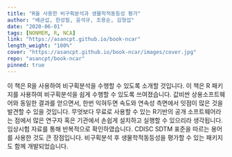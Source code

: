 ```yaml
---
title: "R을 사용한 비구획분석과 생물학적동등성 평가"
author: "배균섭, 한성필, 윤석규, 조용순, 김형섭"
date: "2020-06-01"
tags: [NONMEM, R, NCA]
link: "https://asancpt.github.io/book-ncar"
length_weight: "100%"
cover: "https://asancpt.github.io/book-ncar/images/cover.jpg"
repo: "asancpt/book-ncar"
pinned: true
---
```


이 책은 R을 사용하여 비구획분석을 수행할 수 있도록 소개할 것입니다. 이 책은 R 패키지를 사용하여 비구획분석을 쉽게 수행할 수 있도록 쓰여졌습니다.  값비싼 상용소프트웨어와 동일한 결과를 얻으면서, 한번 익혀두면 속도와 연속성 측면에서 잇점이 많은 것을 발견할 수 있을 것입니다.  무엇보다 무료로 사용할 수 있는 R기반의 공개 소프트웨어라는 점에서 많은 연구자 혹은 기관에서 손쉽게 설치하고 실행할 수 있으리라 생각됩니다. 임상시험 자료를 통해 반복적으로 확인하였습니다. CDISC SDTM 표준을 따르는 용어를 사용한 것도 큰 장점입니다. 비구획분석 후 생물학적동등성을 평가할 수 있는 패키지도 함께 개발되었습니다.

